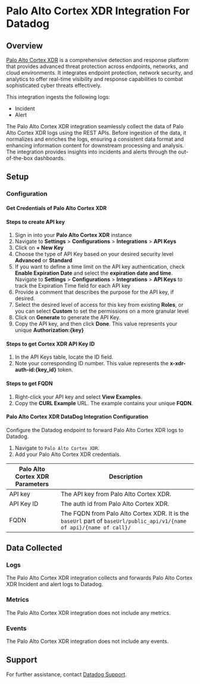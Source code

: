 # Palo Alto Cortex XDR Integration For Datadog

## Overview

[Palo Alto Cortex XDR][1] is a comprehensive detection and response platform that provides advanced threat protection across endpoints, networks, and cloud environments. It integrates endpoint protection, network security, and analytics to offer real-time visibility and response capabilities to combat sophisticated cyber threats effectively.

This integration ingests the following logs:

- Incident
- Alert

The Palo Alto Cortex XDR integration seamlessly collect the data of Palo Alto Cortex XDR logs using the REST APIs.
Before ingestion of the data, it normalizes and enriches the logs, ensuring a consistent data format and enhancing information content for downstream processing and analysis. The integration provides insights into incidents and alerts through the out-of-the-box dashboards.

## Setup

### Configuration

#### Get Credentials of Palo Alto Cortex XDR

#### Steps to create API key

1. Sign in into your **Palo Alto Cortex XDR** instance
2. Navigate to **Settings** > **Configurations** > **Integrations** > **API Keys**
3. Click on **+ New Key**
4. Choose the type of API Key based on your desired security level **Advanced** or **Standard**
5. If you want to define a time limit on the API key authentication, check **Enable Expiration Date** and select the **expiration date and time**. Navigate to **Settings** > **Configurations** > **Integrations** > **API Keys** to track the Expiration Time field for each API key
6. Provide a comment that describes the purpose for the API key, if desired.
7. Select the desired level of access for this key from existing **Roles**, or you can select **Custom** to set the permissions on a more granular level
8. Click on **Generate** to generate the API Key.
9. Copy the API key, and then click **Done**. This value represents your unique **Authorization:{key}**

#### Steps to get Cortex XDR API Key ID

1. In the API Keys table, locate the ID field.
2. Note your corresponding ID number. This value represents the **x-xdr-auth-id:{key_id}** token.

#### Steps to get FQDN

1. Right-click your API key and select **View Examples**.
2. Copy the **CURL Example** URL. The example contains your unique **FQDN**.

#### Palo Alto Cortex XDR DataDog Integration Configuration

Configure the Datadog endpoint to forward Palo Alto Cortex XDR logs to Datadog.

1. Navigate to `Palo Alto Cortex XDR`.
2. Add your Palo Alto Cortex XDR credentials.

| Palo Alto Cortex XDR Parameters | Description  |
| ------------------------------- | ------------ |
| API key                         | The API key from Palo Alto Cortex XDR. |
| API Key ID                      | The auth id from Palo Alto Cortex XDR. |
| FQDN                            | The FQDN from Palo Alto Cortex XDR. It is the `baseUrl` part of `baseUrl/public_api/v1/{name of api}/{name of call}/` |

## Data Collected

### Logs

The Palo Alto Cortex XDR integration collects and forwards Palo Alto Cortex XDR Incident and alert logs to Datadog.

### Metrics

The Palo Alto Cortex XDR integration does not include any metrics.

### Events

The Palo Alto Cortex XDR integration does not include any events.

## Support

For further assistance, contact [Datadog Support][2].

[1]: https://docs-cortex.paloaltonetworks.com/p/XDR
[2]: https://docs.datadoghq.com/help/
